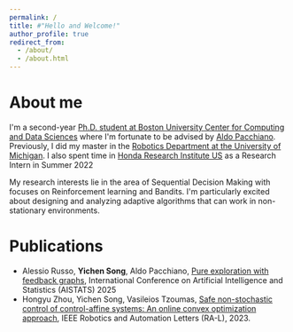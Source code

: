 ```yaml
---
permalink: /
title: #"Hello and Welcome!"
author_profile: true
redirect_from: 
  - /about/
  - /about.html
---
```


About me
======
I'm a second-year [Ph.D. student at Boston University Center for Computing and Data Sciences](https://www.bu.edu/cds-faculty/explore/bu-center-for-computing-data-sciences/) where I'm fortunate to be advised by [Aldo Pacchiano](https://www.aldopacchiano.ai/). Previously, I did my master in the [Robotics Department at the University of Michigan](https://robotics.umich.edu/). I also spent time in [Honda Research Institute US](https://usa.honda-ri.com/) as a Research Intern in Summer 2022

My research interests lie in the area of Sequential Decision Making with focuses on Reinforcement learning and Bandits. I'm particularly excited about designing and analyzing adaptive algorithms that can work in non-stationary environments.  


Publications
======
- Alessio Russo, **Yichen Song**, Aldo Pacchiano, [Pure exploration with feedback graphs](https://arxiv.org/pdf/2503.07824?), 
International Conference on Artificial Intelligence and Statistics (AISTATS) 2025
- Hongyu Zhou, Yichen Song, Vasileios Tzoumas, [Safe non-stochastic control of control-affine systems: An online convex optimization approach](https://arxiv.org/pdf/2309.16817), IEEE Robotics and Automation Letters (RA-L), 2023.


